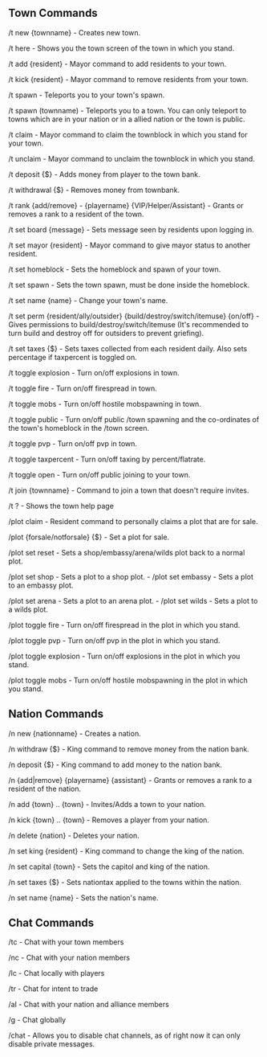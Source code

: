 ## Town Commands
/t new {townname} - Creates new town.

/t here - Shows you the town screen of the town in which you stand.

/t add {resident} - Mayor command to add residents to your town.

/t kick {resident} - Mayor command to remove residents from your town.

/t spawn - Teleports you to your town's spawn.

/t spawn (townname) - Teleports you to a town. You can only teleport to towns which are in your nation or in a allied nation or the town is public.

/t claim - Mayor command to claim the townblock in which you stand for your town.

/t unclaim - Mayor command to unclaim the townblock in which you stand.

/t deposit {$} - Adds money from player to the town bank.

/t withdrawal {$} - Removes money from townbank.

/t rank {add/remove} - {playername} {VIP/Helper/Assistant} - Grants or removes a rank to a resident of the town.

/t set board {message} - Sets message seen by residents upon logging in.

/t set mayor {resident} - Mayor command to give mayor status to another resident.

/t set homeblock - Sets the homeblock and spawn of your town.

/t set spawn - Sets the town spawn, must be done inside the homeblock.

/t set name {name} - Change your town's name.

/t set perm {resident/ally/outsider} {build/destroy/switch/itemuse} {on/off} - Gives permissions to build/destroy/switch/itemuse (It's recommended to turn build and destroy off for outsiders to prevent griefing).

/t set taxes {$} - Sets taxes collected from each resident daily. Also sets percentage if taxpercent is toggled on.

/t toggle explosion - Turn on/off explosions in town.

/t toggle fire - Turn on/off firespread in town.

/t toggle mobs - Turn on/off hostile mobspawning in town.

/t toggle public - Turn on/off public /town spawning and the co-ordinates of the town's homeblock in the /town screen.

/t toggle pvp - Turn on/off pvp in town.

/t toggle taxpercent - Turn on/off taxing by percent/flatrate.

/t toggle open - Turn on/off public joining to your town.

/t join {townname} - Command to join a town that doesn't require invites.

/t ? - Shows the town help page

/plot claim - Resident command to personally claims a plot that are for sale.

/plot {forsale/notforsale} {$} - Set a plot for sale.

/plot set reset - Sets a shop/embassy/arena/wilds plot back to a normal plot.

/plot set shop - Sets a plot to a shop plot. - /plot set embassy - Sets a plot to an embassy plot.

/plot set arena - Sets a plot to an arena plot. - /plot set wilds - Sets a plot to a wilds plot.

/plot toggle fire - Turn on/off firespread in the plot in which you stand.

/plot toggle pvp - Turn on/off pvp in the plot in which you stand.

/plot toggle explosion - Turn on/off explosions in the plot in which you stand.

/plot toggle mobs - Turn on/off hostile mobspawning in the plot in which you stand.

## Nation Commands
/n new {nationname} - Creates a nation.

/n withdraw {$} - King command to remove money from the nation bank.

/n deposit {$} - King command to add money to the nation bank.

/n {add|remove} {playername} {assistant} - Grants or removes a rank to a resident of the nation.

/n add {town} .. {town} - Invites/Adds a town to your nation.

/n kick {town} .. {town} - Removes a player from your nation.

/n delete {nation} - Deletes your nation.

/n set king {resident} - King command to change the king of the nation.

/n set capital {town} - Sets the capitol and king of the nation.

/n set taxes {$} - Sets nationtax applied to the towns within the nation.

/n set name {name} - Sets the nation's name.

## Chat Commands
/tc - Chat with your town members

/nc - Chat with your nation members

/lc - Chat locally with players

/tr - Chat for intent to trade

/al - Chat with your nation and alliance members

/g - Chat globally

/chat - Allows you to disable chat channels, as of right now it can only disable private messages.